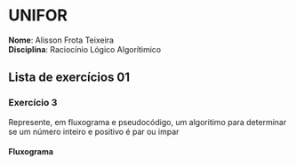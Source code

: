 # UNIFOR
**Nome**: Alisson Frota Teixeira <br>
**Disciplina**: Raciocínio Lógico Algorítimico

## Lista de exercícios 01

### Exercício 3
Represente, em fluxograma e pseudocódigo, um algoritimo para determinar se um número inteiro e positivo é par ou impar

#### Fluxograma
